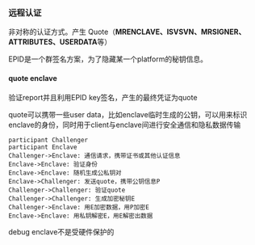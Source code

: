 ### 远程认证

非对称的认证方式。产生 Quote（**MRENCLAVE、ISVSVN、MRSIGNER、ATTRIBUTES、USERDATA**等）

EPID是一个群签名方案，为了隐藏某一个platform的秘钥信息。

#### quote enclave

验证report并且利用EPID key签名，产生的最终凭证为quote



quote可以携带一些user data，比如enclave临时生成的公钥，可以用来标识enclave的身份，同时用于client与enclave间进行安全通信和隐私数据传输

```sequence
participant Challenger
participant Enclave
Challenger->Enclave: 通信请求，携带证书或其他认证信息
Enclave->Enclave: 验证身份
Enclave->Enclave: 随机生成公私钥对
Enclave->Challenger: 发送quote，携带公钥信息P
Challenger->Challenger: 验证quote
Challenger->Challenger: 生成加密秘钥E
Challenger->Enclave: 用E加密数据，用P加密E
Enclave->Enclave: 用私钥解密E，用E解密出数据
```

debug enclave不是受硬件保护的

